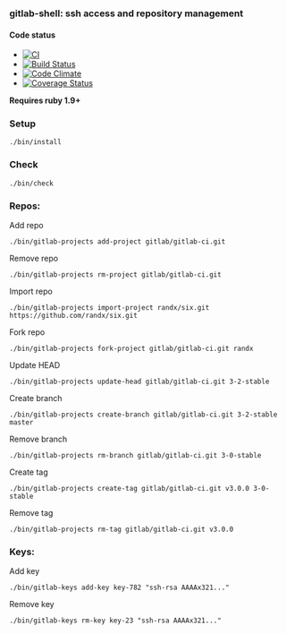 ### gitlab-shell: ssh access and repository management

#### Code status

* [![CI](http://ci.gitlab.org/projects/4/status.png?ref=master)](http://ci.gitlab.org/projects/4?ref=master)
* [![Build Status](https://travis-ci.org/gitlabhq/gitlab-shell.png?branch=master)](https://travis-ci.org/gitlabhq/gitlab-shell)
* [![Code Climate](https://codeclimate.com/github/gitlabhq/gitlab-shell.png)](https://codeclimate.com/github/gitlabhq/gitlab-shell)
* [![Coverage Status](https://coveralls.io/repos/gitlabhq/gitlab-shell/badge.png?branch=master)](https://coveralls.io/r/gitlabhq/gitlab-shell)


__Requires ruby 1.9+__


### Setup

    ./bin/install


### Check 

    ./bin/check


### Repos:
 

Add repo

    ./bin/gitlab-projects add-project gitlab/gitlab-ci.git

Remove repo 

    ./bin/gitlab-projects rm-project gitlab/gitlab-ci.git

Import repo 

    ./bin/gitlab-projects import-project randx/six.git https://github.com/randx/six.git

Fork repo

    ./bin/gitlab-projects fork-project gitlab/gitlab-ci.git randx

Update HEAD

    ./bin/gitlab-projects update-head gitlab/gitlab-ci.git 3-2-stable

Create branch

    ./bin/gitlab-projects create-branch gitlab/gitlab-ci.git 3-2-stable master

Remove branch

    ./bin/gitlab-projects rm-branch gitlab/gitlab-ci.git 3-0-stable

Create tag

    ./bin/gitlab-projects create-tag gitlab/gitlab-ci.git v3.0.0 3-0-stable 

Remove tag

    ./bin/gitlab-projects rm-tag gitlab/gitlab-ci.git v3.0.0


### Keys: 


Add key

    ./bin/gitlab-keys add-key key-782 "ssh-rsa AAAAx321..."

Remove key

    ./bin/gitlab-keys rm-key key-23 "ssh-rsa AAAAx321..."


